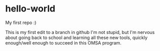 # hello-world
My first repo :)

This is my first edit to a branch in github
I'm not stupid, but I'm nervous about going back to school and learning all these new tools, quickly enough/well enough to succeed in this OMSA program.
